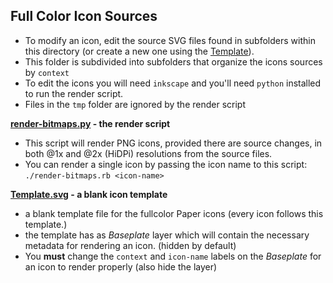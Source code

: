 ## Full Color Icon Sources

 - To modify an icon, edit the source SVG files found in subfolders within this directory (or create a new one using the [Template](Template.svg)).
 - This folder is subdivided into subfolders that organize the icons sources by `context` 
 - To edit the icons you will need `inkscape` and you'll need `python` installed to run the render script.
 - Files in the `tmp` folder are ignored by the render script

**[render-bitmaps.py](./render-bitmaps.py) - the render script**
 - This script will render PNG icons, provided there are source changes, in both @1x and @2x (HiDPi) resolutions from the source files.
 - You can render a single icon by passing the icon name to this script: `./render-bitmaps.rb <icon-name>`

**[Template.svg](./Template.svg) - a blank icon template**
 - a blank template file for the fullcolor Paper icons (every icon follows this template.)
 - the template has as _Baseplate_ layer which will contain the necessary metadata for rendering an icon. (hidden by default)
 - You **must** change the `context` and `icon-name` labels on the _Baseplate_ for an icon to render properly (also hide the layer)